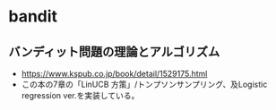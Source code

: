 # bandit


## バンディット問題の理論とアルゴリズム
- https://www.kspub.co.jp/book/detail/1529175.html
- この本の7章の「LinUCB 方策」/トンプソンサンプリング、及Logistic regression ver.を実装している。

<!-- 
https://blog.brainpad.co.jp/entry/2018/04/05/163000
こちらの実装をするためのレポジトリ
# Versions
- 2/12-19 まずは、モデルフリーアプローチで強化学習できるか？を実験してみる。
  - 以下の2つのレポジトリを参考にする。
  - https://github.com/icoxfog417/baby-steps-of-rl-ja/blob/master/DP/environment.py
  - https://github.com/Kaggle/kaggle-environments
-->
